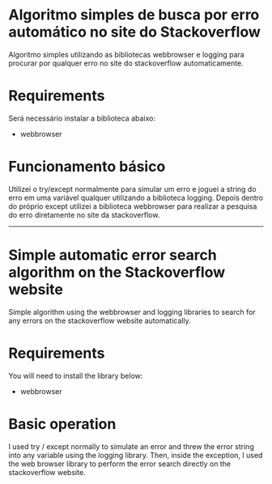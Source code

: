 # Algoritmo simples de busca por erro automático no site do Stackoverflow
Algoritmo simples utilizando as bibliotecas webbrowser e logging para procurar por qualquer erro no site do stackoverflow automaticamente.

# Requirements
Será necessário instalar a biblioteca abaixo:

- webbrowser

# Funcionamento básico

Utilizei o try/except normalmente para simular um erro e joguei a string do erro em uma variável qualquer utilizando a biblioteca logging. 
Depois dentro do próprio except utilizei a biblioteca webbrowser para realizar a pesquisa do erro diretamente no site da stackoverflow.


------------------------------------------------------------------------------------------------------------------------------------------


# Simple automatic error search algorithm on the Stackoverflow website
Simple algorithm using the webbrowser and logging libraries to search for any errors on the stackoverflow website automatically.

# Requirements
You will need to install the library below:

- webbrowser

# Basic operation

I used try / except normally to simulate an error and threw the error string into any variable using the logging library.
Then, inside the exception, I used the web browser library to perform the error search directly on the stackoverflow website.
